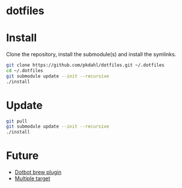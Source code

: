dotfiles
========

# Install

Clone the repository, install the submodule(s) and install the symlinks.

```bash
git clone https://github.com/pkdahl/dotfiles.git ~/.dotfiles
cd ~/.dotfiles
git submodule update --init --recursive
./install
```

# Update

```bash
git pull
git submodule update --init --recursive
./install
```

# Future

- [Dotbot brew plugin](https://github.com/d12frosted/dotbot-brew)
- [Multiple target](https://github.com/anishathalye/dotbot/pull/11#issuecomment-73082152)

